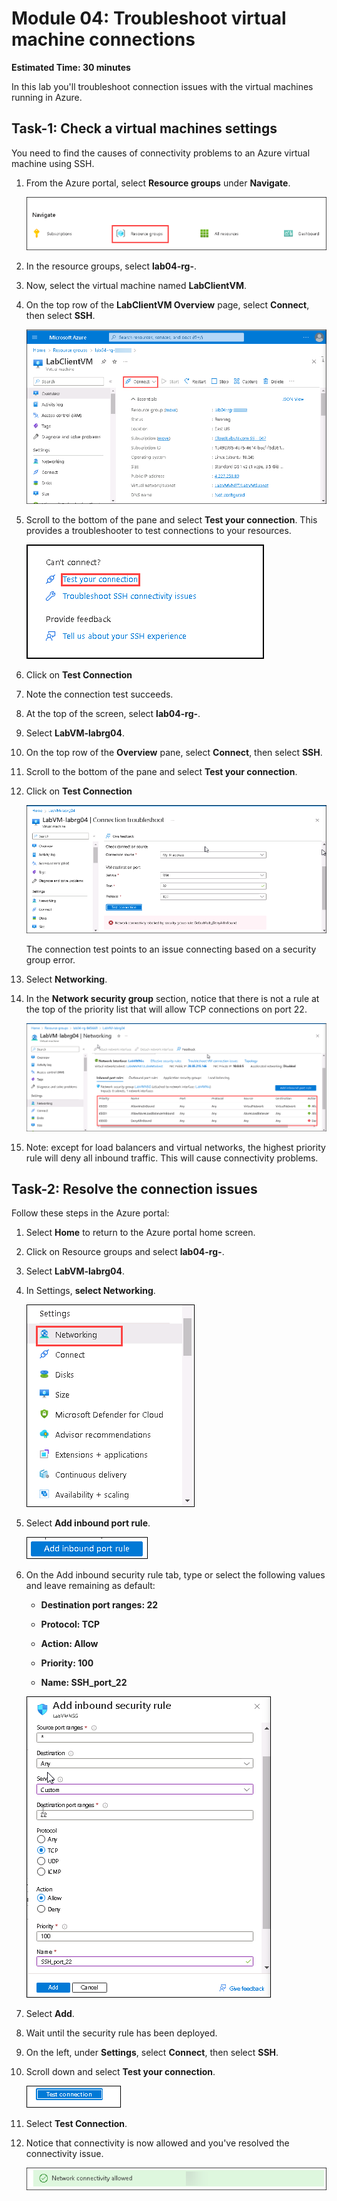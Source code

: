# Module 04: Troubleshoot virtual machine connections

**Estimated Time: 30 minutes**

In this lab you'll troubleshoot connection issues with the virtual machines running in Azure.

## Task-1: Check a virtual machines settings

You need to find the causes of connectivity problems to an Azure virtual machine using SSH.
   
1. From the Azure portal, select **Resource groups** under **Navigate**.

    ![](../media/mod1-navigate.png)

1. In the resource groups, select **lab04-rg-<inject key="DeploymentID" enableCopy="false"/>**.

1. Now, select the virtual machine named **LabClientVM**.

1. On the top row of the **LabClientVM Overview** page, select **Connect**, then select **SSH**.

   ![Screenshot showing the connect option for a virtual machine.](../media/Az-720-4-1.png)

1. Scroll to the bottom of the pane and select **Test your connection**. This provides a troubleshooter to test connections to your resources.

   ![Screenshot showing the test your connection option.](../media/Az-720-4-2.png)

1. Click on **Test Connection**

1. Note the connection test succeeds.

1. At the top of the screen, select **lab04-rg-<inject key="DeploymentID" enableCopy="false"/>**.

1. Select **LabVM-labrg04**.

1. On the top row of the **Overview** pane, select **Connect**, then select **SSH**.

1. Scroll to the bottom of the pane and select **Test your connection**.

1. Click on **Test Connection**

    ![Screenshot showing SSH failing.](../media/az-720-4-n2.png)

    The connection test points to an issue connecting based on a security group error.

1. Select **Networking**.

1. In the **Network security group** section, notice that there is not a rule at the top of the priority list that will allow TCP connections on port 22.

    ![Screenshot showing that there is no rule to allow SSH connections."](../media/Az-720-4-4.png)

1. Note: except for load balancers and virtual networks, the highest priority rule will deny all inbound traffic. This will cause connectivity problems.

## Task-2: Resolve the connection issues

Follow these steps in the Azure portal:

1. Select **Home** to return to the Azure portal home screen.

1. Click on Resource groups and select **lab04-rg-<inject key="DeploymentID" enableCopy="false"/>**.

1. Select **LabVM-labrg04**.

1. In Settings, **select Networking**.

   ![Screen shot showing the networking option.](../media/Az-720-4-5.png)

1. Select **Add inbound port rule**.

   ![Screen shot showing the add inbound rule button.](../media/Az-720-4-6.png)

1. On the Add inbound security rule tab, type or select the following values and leave remaining as default:

   - **Destination port ranges: 22**
  
   - **Protocol: TCP**

   - **Action: Allow**

   - **Priority: 100**

   - **Name: SSH_port_22**

    ![Screen shot showing the inbound rule Configuration.](../media/Az-720-4-7.png)

1. Select **Add**.

1. Wait until the security rule has been deployed.

1. On the left, under **Settings**, select **Connect**, then select **SSH**.

1. Scroll down and select **Test your connection**.

   ![screen shot showing the Run test button.](../media/az720-4n3.png)

1. Select **Test Connection**.

1. Notice that connectivity is now allowed and you've resolved the connectivity issue.

   ![Screen shot showing that connectivity is now allowed.](../media/Az-720-4-10.png)

